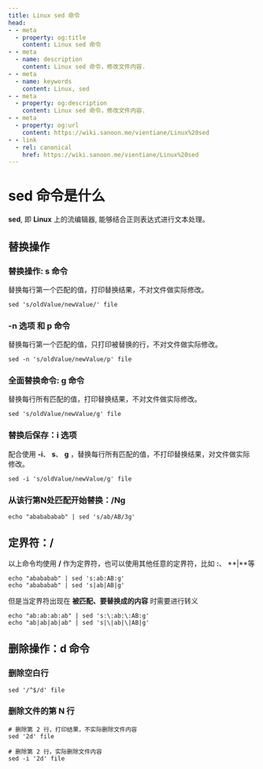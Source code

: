 ```yaml
---
title: Linux sed 命令
head:
- - meta
  - property: og:title
    content: Linux sed 命令
- - meta
  - name: description
    content: Linux sed 命令，修改文件内容.
- - meta
  - name: keywords
    content: Linux, sed
- - meta
  - property: og:description
    content: Linux sed 命令，修改文件内容.
- - meta
  - property: og:url
    content: https://wiki.sanoon.me/vientiane/Linux%20sed
- - link
  - rel: canonical
    href: https://wiki.sanoon.me/vientiane/Linux%20sed
---
```


# sed 命令是什么

**sed**, 即 **Linux** 上的流编辑器, 能够结合正则表达式进行文本处理。

## 替换操作

### 替换操作: **s** 命令

替换每行第一个匹配的值，打印替换结果，不对文件做实际修改。

```shell
sed 's/oldValue/newValue/' file
```

### **-n** 选项 和 **p** 命令

替换每行第一个匹配的值，只打印被替换的行，不对文件做实际修改。

```shell
sed -n 's/oldValue/newValue/p' file
```

### 全面替换命令: **g** 命令

替换每行所有匹配的值，打印替换结果，不对文件做实际修改。

```shell
sed 's/oldValue/newValue/g' file
```

### 替换后保存：**i** 选项

配合使用 **-i**、 **s**、 **g** ，替换每行所有匹配的值，不打印替换结果，对文件做实际修改。

```shell
sed -i 's/oldValue/newValue/g' file
```

### 从该行第N处匹配开始替换：**/Ng**

```shell
echo "ababababab" | sed 's/ab/AB/3g'
```

## 定界符：/

以上命令均使用 **/** 作为定界符，也可以使用其他任意的定界符，比如 **:**、 **|**等

```shell
echo "abababab" | sed 's:ab:AB:g'
echo "abababab" | sed 's|ab|AB|g'
```

但是当定界符出现在 **被匹配、要替换成的内容** 时需要进行转义

```shell
echo "ab:ab:ab:ab" | sed 's:\:ab:\:AB:g'
echo "ab|ab|ab|ab" | sed 's|\|ab|\|AB|g'
```

## 删除操作：d 命令

### 删除空白行

```shell
sed '/^$/d' file
```

### 删除文件的第 N 行

```shell
# 删除第 2 行，打印结果，不实际删除文件内容
sed '2d' file

# 删除第 2 行，实际删除文件内容
sed -i '2d' file
```

    
